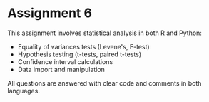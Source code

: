 # Assignment 6

This assignment involves statistical analysis in both R and Python:
- Equality of variances tests (Levene's, F-test)
- Hypothesis testing (t-tests, paired t-tests)
- Confidence interval calculations
- Data import and manipulation

All questions are answered with clear code and comments in both languages.

